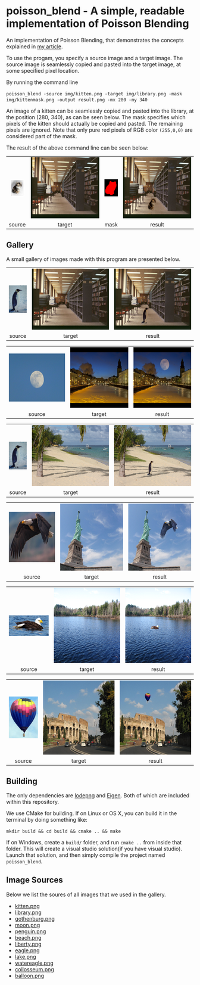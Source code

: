 # poisson_blend - A simple, readable implementation of Poisson Blending

An implementation of Poisson Blending, that demonstrates the concepts explained in [my article](https://erkaman.github.io/posts/poisson_blending.html).

To use the progam, you specify a source image and a target image. The source image is seamlessly copied and pasted
into the target image, at some specified pixel location.

By running the command line

```
poisson_blend -source img/kitten.png -target img/library.png -mask img/kittenmask.png -output result.png -mx 280 -my 340
```

An image of a kitten can be seamlessly copied and pasted into the library, at the position (280, 340), as can be seen below.
The mask specifies which pixels of the kitten should actually be copied and pasted. The remaining pixels are ignored.
Note that only pure red pixels of RGB color `(255,0,0)` are considered part of the mask.

The result of the above command line can be seen below:


<table><thead>
</thead><tbody>
<tr>
<td align="center"><img src="img/kitten.png" alt="kitten" width="37" height="46"></td>
<td align="center"><img src="img/library.png" alt="library" width="240" height="164"></td>
<td align="center"><img src="img/kittenmask.png" alt="kitten mask" width="37" height=46"></td>
<td align="center"><img src="img/kitten_library.png" alt="kitten mask" width="240" height="164"></td>
</tr>
<tr>
<td align="center">source</td>
<td align="center">target</td>
<td align="center">mask</td>
<td align="center">result</td>
</tr>
</tbody></table>

## Gallery

A small gallery of images made with this program are presented below.

<table><thead>
</thead><tbody>
<tr>
<td align="center"><img src="img/penguin.png" alt="penguin" width="49" height="74"></td>
<td align="center"><img src="img/library.png" alt="library" width="240" height="164"></td>
<td align="center"><img src="img/penguin_library.png" alt="penguin library" width="240" height="164"></td>
</tr>
<tr>
<td align="center">source</td>
<td align="center">target</td>
<td align="center">result</td>
</tr>
</tbody></table>


<table><thead>
</thead><tbody>
<tr>
<td align="center"><img src="img/moon.png" alt="moon" width="194" height="129"></td>
<td align="center"><img src="img/gothenburg.png" alt="gothenburg" width="204" height="163"></td>
<td align="center"><img src="img/moon_gothenburg.png" alt="moon gothenburg" width="204" height="163"></td>
</tr>
<tr>
<td align="center">source</td>
<td align="center">target</td>
<td align="center">result</td>
</tr>
</tbody></table>

<table><thead>
</thead><tbody>
<tr>
<td align="center"><img src="img/penguin.png" alt="penguin" width="49" height="74"></td>
<td align="center"><img src="img/beach.png" alt="beach" width="240" height="164"></td>
<td align="center"><img src="img/penguin_beach.png" alt="penguin beach" width="240" height="164"></td>
</tr>
<tr>
<td align="center">source</td>
<td align="center">target</td>
<td align="center">result</td>
</tr>
</tbody></table>


<table><thead>
</thead><tbody>
<tr>
<td align="center"><img src="img/eagle.png" alt="eagle" width="166" height="135"></td>
<td align="center"><img src="img/liberty.png" alt="liberty" width="240" height="180"></td>
<td align="center"><img src="img/eagle_liberty.png" alt="eagle liberty" width="240" height="180"></td>
</tr>
<tr>
<td align="center">source</td>
<td align="center">target</td>
<td align="center">result</td>
</tr>
</tbody></table>

<table><thead>
</thead><tbody>
<tr>
<td align="center"><img src="img/watereagle.png" alt="water eagle" width="148" height="55"></td>
<td align="center"><img src="img/lake.png" alt="lake" width="270" height="202"></td>
<td align="center"><img src="img/watereagle_lake.png" alt="water eagle lake" width="270" height="202"></td>
</tr>
<tr>
<td align="center">source</td>
<td align="center">target</td>
<td align="center">result</td>
</tr>
</tbody></table>


<table><thead>
</thead><tbody>
<tr>
<td align="center"><img src="img/balloon.png" alt="balloon" width="93" height="112"></td>
<td align="center"><img src="img/collosseum.png" alt="colosseum" width="266" height="199"></td>
<td align="center"><img src="img/balloon_collosseum.png" alt="balloon colosseum" width="266" height="199"></td>
</tr>
<tr>
<td align="center">source</td>
<td align="center">target</td>
<td align="center">result</td>
</tr>
</tbody></table>

## Building

The only dependencies are [lodepng](https://github.com/lvandeve/lodepng) and [Eigen](http://eigen.tuxfamily.org/index.php?title=Main_Page).
Both of which are included within this repository.

We use CMake for building. If on Linux or OS X, you can build it in the terminal by doing something like:

```
mkdir build && cd build && cmake .. && make
```

If on Windows, create a `build/` folder, and run `cmake ..` from
inside that folder. This will create a visual studio solution(if you
have visual studio). Launch that solution, and then simply compile the
project named `poisson_blend`.

## Image Sources

Below we list the soures of all images that we used in the gallery.

- [kitten.png](https://www.flickr.com/photos/rondeboom/9296207416/)
- [library.png](https://www.flickr.com/photos/uowarchives/5513608992/)
- [gothenburg.png](https://www.flickr.com/photos/belola/4257701496/)
- [moon.png](https://www.flickr.com/photos/dcmaster/7533083314/)
- [penguin.png](https://www.flickr.com/photos/141457238@N03/26834524313/)
- [beach.png](https://www.flickr.com/photos/notcub/2568905280)
- [liberty.png](https://www.flickr.com/photos/reinholdbehringer/3698799772/)
- [eagle.png](https://www.flickr.com/photos/bobengr/32130057682/)
- [lake.png](https://www.flickr.com/photos/74444001@N00/62802646)
- [watereagle.png](https://www.flickr.com/photos/mickthompson/16549423644)
- [collosseum.png](https://www.flickr.com/photos/sandravoetbal/4075677218)
- [balloon.png](https://www.flickr.com/photos/prestonkemp/4655399966/)













